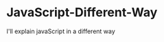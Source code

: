                                                   
# JavaScript-Different-Way
I'll explain javaScript in a different way       
  









